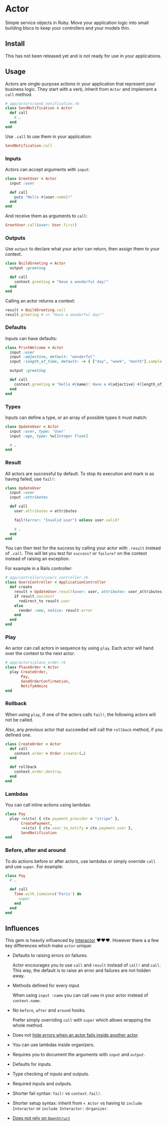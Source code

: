# Actor

Simple service objects in Ruby. Move your application logic into small building blocs to keep your controllers and your models thin.

## Install

This has not been released yet and is not ready for use in your applications.

## Usage

Actors are single-purpose actions in your application that represent your
business logic. They start with a verb, inherit from `Actor` and implement a
`call` method.

```rb
# app/actors/send_notification.rb
class SendNotification < Actor
  def call
    # …
  end
end
```

Use `.call` to use them in your application:

```rb
SendNotification.call
```

### Inputs

Actors can accept arguments with `input`:

```rb
class GreetUser < Actor
  input :user

  def call
    puts "Hello #{user.name}!"
  end
end
```

And receive them as arguments to `call`:

```rb
GreetUser.call(user: User.first)
```

### Outputs

Use `output` to declare what your actor can return, then assign them to your
context.

```rb
class BuildGreeting < Actor
  output :greeting

  def call
    context.greeting = "Have a wonderful day!"
  end
end
```

Calling an actor returns a context:

```rb
result = BuildGreeting.call
result.greeting # => "Have a wonderful day!"
```

### Defaults

Inputs can have defaults:

```rb
class PrintWelcome < Actor
  input :user
  input :adjective, default: "wonderful"
  input :length_of_time, default: -> { ["day", "week", "month"].sample }

  output :greeting

  def call
    context.greeting = "Hello #{name}! Have a #{adjective} #{length_of_time}!"
  end
end
```

### Types

Inputs can define a type, or an array of possible types it must match:

```rb
class UpdateUser < Actor
  input :user, type: 'User'
  input :age, type: %w[Integer Float]

  # …
end
```

### Result

All actors are successful by default. To stop its execution and mark is as
having failed, use `fail!`:

```rb
class UpdateUser
  input :user
  input :attributes

  def call
    user.attributes = attributes

    fail!(error: "Invalid user") unless user.valid?

    # …
  end
end
```

You can then test for the success by calling your actor with `.result` instead
of `.call`. This will let you test for `success?` or `failure?` on the context
instead of raising an exception.

For example in a Rails controller:

```rb
# app/controllers/users_controller.rb
class UsersController < ApplicationController
  def create
    result = UpdateUser.result(user: user, attributes: user_attributes)
    if result.success?
      redirect_to result.user
    else
      render :new, notice: result.error
    end
  end
end
```

### Play

An actor can call actors in sequence by using `play`. Each actor will hand over
the context to the next actor.

```rb
# app/actors/place_order.rb
class PlaceOrder < Actor
  play CreateOrder,
       Pay,
       SendOrderConfirmation,
       NotifyAdmins
end
```


### Rollback

When using `play`, if one of the actors calls `fail!`, the following actors will
not be called.

Also, any _previous_ actor that succeeded will call the `rollback` method, if
you defined one.

```rb
class CreateOrder < Actor
  def call
    context.order = Order.create!(…)
  end

  def rollback
    context.order.destroy
  end
end
```

### Lambdas

You can call inline actions using lambdas:

```rb
class Pay
  play ->(ctx) { ctx.payment_provider = "stripe" },
       CreatePayment,
       ->(ctx) { ctx.user_to_notify = ctx.payment.user },
       SendNotification
end
```

### Before, after and around

To do actions before or after actors, use lambdas or simply override `call` and
use `super`. For example:

```rb
class Pay
  # …

  def call
    Time.with_timezone('Paris') do
      super
    end
  end
end
```

## Influences

This gem is heavily influenced by
[Interactor](https://github.com/collectiveidea/interactor) ♥♥♥.
However there a a few key differences which make `actor` unique:

- Defaults to raising errors on failures.

  Actor encourages you to use `call` and `result` instead of `call!` and `call`. This way, the default is to raise an error and failures are not hidden away.

- Methods defined for every input.

  When using `input :name` you can call `name` in your actor instead of `context.name`.

- No `before`, `after` and `around` hooks.

  Prefer simply overriding `call` with `super` which allows wrapping the whole method.

- Does not [hide errors when an actor fails inside another actor](https://github.com/collectiveidea/interactor/issues/170).
- You can use lambdas inside organizers.
- Requires you to document the arguments with `input` and `output`.
- Defaults for inputs.
- Type checking of inputs and outputs.
- Required inputs and outputs.
- Shorter fail syntax: `fail!` vs `context.fail!`.
- Shorter setup syntax: inherit from `< Actor` vs having to `include Interactor` or `include Interactor::Organizer`.
- [Does not rely on `OpenStruct`](https://github.com/collectiveidea/interactor/issues/183)
